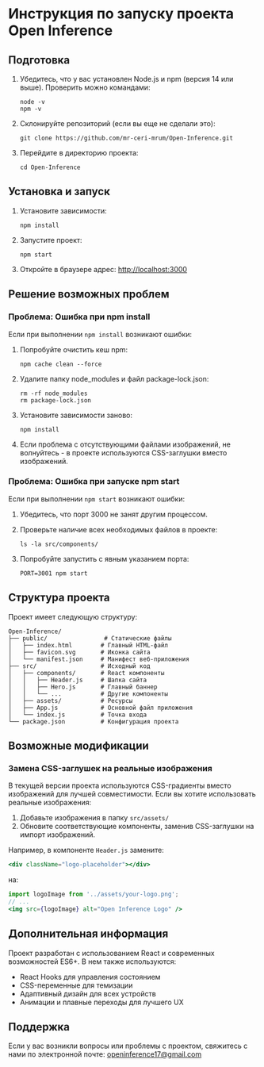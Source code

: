 # Инструкция по запуску проекта Open Inference

## Подготовка

1. Убедитесь, что у вас установлен Node.js и npm (версия 14 или выше). 
   Проверить можно командами:
   ```
   node -v
   npm -v
   ```

2. Склонируйте репозиторий (если вы еще не сделали это):
   ```
   git clone https://github.com/mr-ceri-mrum/Open-Inference.git
   ```

3. Перейдите в директорию проекта:
   ```
   cd Open-Inference
   ```

## Установка и запуск

1. Установите зависимости:
   ```
   npm install
   ```

2. Запустите проект:
   ```
   npm start
   ```

3. Откройте в браузере адрес: [http://localhost:3000](http://localhost:3000)

## Решение возможных проблем

### Проблема: Ошибка при npm install

Если при выполнении `npm install` возникают ошибки:

1. Попробуйте очистить кеш npm:
   ```
   npm cache clean --force
   ```

2. Удалите папку node_modules и файл package-lock.json:
   ```
   rm -rf node_modules
   rm package-lock.json
   ```

3. Установите зависимости заново:
   ```
   npm install
   ```

4. Если проблема с отсутствующими файлами изображений, не волнуйтесь - в проекте используются CSS-заглушки вместо изображений.

### Проблема: Ошибка при запуске npm start

Если при выполнении `npm start` возникают ошибки:

1. Убедитесь, что порт 3000 не занят другим процессом.

2. Проверьте наличие всех необходимых файлов в проекте:
   ```
   ls -la src/components/
   ```

3. Попробуйте запустить с явным указанием порта:
   ```
   PORT=3001 npm start
   ```

## Структура проекта

Проект имеет следующую структуру:

```
Open-Inference/
├── public/                # Статические файлы
│   ├── index.html        # Главный HTML-файл
│   ├── favicon.svg       # Иконка сайта
│   └── manifest.json     # Манифест веб-приложения
├── src/                  # Исходный код
│   ├── components/       # React компоненты
│   │   ├── Header.js     # Шапка сайта
│   │   ├── Hero.js       # Главный баннер
│   │   └── ...           # Другие компоненты
│   ├── assets/           # Ресурсы
│   ├── App.js            # Основной файл приложения
│   └── index.js          # Точка входа
└── package.json          # Конфигурация проекта
```

## Возможные модификации

### Замена CSS-заглушек на реальные изображения

В текущей версии проекта используются CSS-градиенты вместо изображений для лучшей совместимости. Если вы хотите использовать реальные изображения:

1. Добавьте изображения в папку `src/assets/`
2. Обновите соответствующие компоненты, заменив CSS-заглушки на импорт изображений.

Например, в компоненте `Header.js` замените:

```jsx
<div className="logo-placeholder"></div>
```

на:

```jsx
import logoImage from '../assets/your-logo.png';
// ...
<img src={logoImage} alt="Open Inference Logo" />
```

## Дополнительная информация

Проект разработан с использованием React и современных возможностей ES6+. В нем также используются:

- React Hooks для управления состоянием
- CSS-переменные для темизации
- Адаптивный дизайн для всех устройств
- Анимации и плавные переходы для лучшего UX

## Поддержка

Если у вас возникли вопросы или проблемы с проектом, свяжитесь с нами по электронной почте: openinference17@gmail.com
